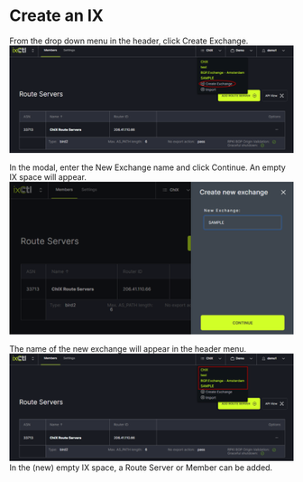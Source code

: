 # Create an IX

From the drop down menu in the header, click Create Exchange.
   ![](img/create.png)
   
In the modal, enter the New Exchange name and click Continue. An empty IX space will appear.
   ![](img/createmodal.png)
   
The name of the new exchange will appear in the header menu.
   ![](img/addmember.png)
In the (new) empty IX space, a Route Server or Member can be added. 
